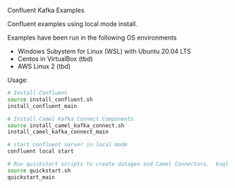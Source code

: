 Confluent Kafka Examples

Confluent examples using local mode install.


Examples have been run in the following OS environments

* Windows Subystem for Linux (WSL) with Ubuntu 20.04 LTS
* Centos in VirtualBox (tbd)
* AWS Linux 2 (tbd)

Usage:

````bash
# Install Confluent
source install_confluent.sh
install_confluent_main

# Install Camel Kafka Connect Components
source install_camel_kafka_connect.sh
install_camel_kafka_connect_main

# start confluent server in local mode
confluent local start

# Run quickstart scripts to create datagen and Camel Connectors.  ksql example script is included but not run.
source quickstart.sh
quickstart_main
````
